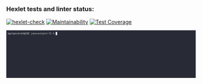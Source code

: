 ### Hexlet tests and linter status:
[![hexlet-check](https://github.com/egolgovskikh/java-project-71/actions/workflows/hexlet-check.yml/badge.svg)](https://github.com/egolgovskikh/java-project-71/actions/workflows/hexlet-check.yml)
[![Maintainability](https://api.codeclimate.com/v1/badges/eb8457321dffacae0e5d/maintainability)](https://codeclimate.com/github/egolgovskikh/java-project-71/maintainability)
[![Test Coverage](https://api.codeclimate.com/v1/badges/eb8457321dffacae0e5d/test_coverage)](https://codeclimate.com/github/egolgovskikh/java-project-71/test_coverage)

![Help and compare json](gifs/first.gif)